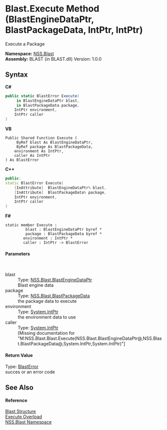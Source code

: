 # Blast.Execute Method (BlastEngineDataPtr, BlastPackageData, IntPtr, IntPtr)
 

Execute a Package

**Namespace:**&nbsp;<a href="88b55311-4a89-0894-e27a-e157e443c7f7">NSS.Blast</a><br />**Assembly:**&nbsp;BLAST (in BLAST.dll) Version: 1.0.0

## Syntax

**C#**<br />
``` C#
public static BlastError Execute(
	 in BlastEngineDataPtr blast,
	 in BlastPackageData package,
	IntPtr environment,
	IntPtr caller
)
```

**VB**<br />
``` VB
Public Shared Function Execute ( 
	 ByRef blast As BlastEngineDataPtr,
	 ByRef package As BlastPackageData,
	environment As IntPtr,
	caller As IntPtr
) As BlastError
```

**C++**<br />
``` C++
public:
static BlastError Execute(
	[InAttribute]  BlastEngineDataPtr% blast, 
	[InAttribute]  BlastPackageData% package, 
	IntPtr environment, 
	IntPtr caller
)
```

**F#**<br />
``` F#
static member Execute : 
         blast : BlastEngineDataPtr byref * 
         package : BlastPackageData byref * 
        environment : IntPtr * 
        caller : IntPtr -> BlastError 

```


#### Parameters
&nbsp;<dl><dt>blast</dt><dd>Type: <a href="8db5e405-878e-4a0b-b105-f09f3c478935">NSS.Blast.BlastEngineDataPtr</a><br />Blast engine data</dd><dt>package</dt><dd>Type: <a href="08d36c75-b5dc-8eaf-5936-daa952653fa2">NSS.Blast.BlastPackageData</a><br />the package data to execute</dd><dt>environment</dt><dd>Type: <a href="https://docs.microsoft.com/dotnet/api/system.intptr" target="_blank" rel="noopener noreferrer">System.IntPtr</a><br />the environment data to use</dd><dt>caller</dt><dd>Type: <a href="https://docs.microsoft.com/dotnet/api/system.intptr" target="_blank" rel="noopener noreferrer">System.IntPtr</a><br />\[Missing <param name="caller"/> documentation for "M:NSS.Blast.Blast.Execute(NSS.Blast.BlastEngineDataPtr@,NSS.Blast.BlastPackageData@,System.IntPtr,System.IntPtr)"\]</dd></dl>

#### Return Value
Type: <a href="db8cb631-f3f7-e809-8853-bc1b825061a7">BlastError</a><br />succes or an error code

## See Also


#### Reference
<a href="efe93ce5-baaf-ed42-b038-35b4ff074233">Blast Structure</a><br /><a href="85bc098d-e09e-797f-5c4e-ddef2b9f4b85">Execute Overload</a><br /><a href="88b55311-4a89-0894-e27a-e157e443c7f7">NSS.Blast Namespace</a><br />